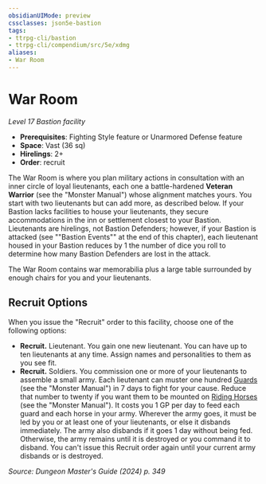 ```yaml
---
obsidianUIMode: preview
cssclasses: json5e-bastion
tags:
- ttrpg-cli/bastion
- ttrpg-cli/compendium/src/5e/xdmg
aliases:
- War Room
---
```

# War Room
*Level 17 Bastion facility*  

- **Prerequisites**: Fighting Style feature or Unarmored Defense feature
- **Space**: Vast (36 sq)
- **Hirelings**: 2+
- **Order**: recruit

The War Room is where you plan military actions in consultation with an inner circle of loyal lieutenants, each one a battle-hardened **Veteran Warrior** (see the "Monster Manual") whose alignment matches yours. You start with two lieutenants but can add more, as described below. If your Bastion lacks facilities to house your lieutenants, they secure accommodations in the inn or settlement closest to your Bastion. Lieutenants are hirelings, not Bastion Defenders; however, if your Bastion is attacked (see ""Bastion Events"" at the end of this chapter), each lieutenant housed in your Bastion reduces by 1 the number of dice you roll to determine how many Bastion Defenders are lost in the attack.

The War Room contains war memorabilia plus a large table surrounded by enough chairs for you and your lieutenants.

## Recruit Options

When you issue the "Recruit" order to this facility, choose one of the following options:

- **Recruit.** Lieutenant. You gain one new lieutenant. You can have up to ten lieutenants at any time. Assign names and personalities to them as you see fit.  
- **Recruit.** Soldiers. You commission one or more of your lieutenants to assemble a small army. Each lieutenant can muster one hundred [Guards](/3-Mechanics/CLI/bestiary/humanoid/guard-xmm.md) (see the "Monster Manual") in 7 days to fight for your cause. Reduce that number to twenty if you want them to be mounted on [Riding Horses](/3-Mechanics/CLI/bestiary/beast/riding-horse-xmm.md) (see the "Monster Manual"). It costs you 1 GP per day to feed each guard and each horse in your army. Wherever the army goes, it must be led by you or at least one of your lieutenants, or else it disbands immediately. The army also disbands if it goes 1 day without being fed. Otherwise, the army remains until it is destroyed or you command it to disband. You can't issue this Recruit order again until your current army disbands or is destroyed.  

*Source: Dungeon Master's Guide (2024) p. 349*
